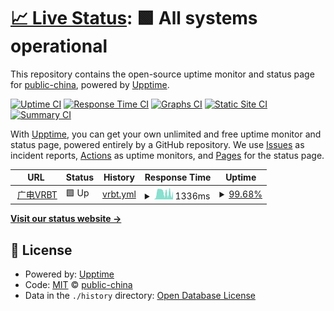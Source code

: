 # [📈 Live Status](https://10099.com.cn): <!--live status--> **🟩 All systems operational**

This repository contains the open-source uptime monitor and status page for [public-china](https://10099.com.cn), powered by [Upptime](https://github.com/upptime/upptime).

[![Uptime CI](https://github.com/public-china/10099-upptime/workflows/Uptime%20CI/badge.svg)](https://github.com/public-china/10099-upptime/actions?query=workflow%3A%22Uptime+CI%22)
[![Response Time CI](https://github.com/public-china/10099-upptime/workflows/Response%20Time%20CI/badge.svg)](https://github.com/public-china/10099-upptime/actions?query=workflow%3A%22Response+Time+CI%22)
[![Graphs CI](https://github.com/public-china/10099-upptime/workflows/Graphs%20CI/badge.svg)](https://github.com/public-china/10099-upptime/actions?query=workflow%3A%22Graphs+CI%22)
[![Static Site CI](https://github.com/public-china/10099-upptime/workflows/Static%20Site%20CI/badge.svg)](https://github.com/public-china/10099-upptime/actions?query=workflow%3A%22Static+Site+CI%22)
[![Summary CI](https://github.com/public-china/10099-upptime/workflows/Summary%20CI/badge.svg)](https://github.com/public-china/10099-upptime/actions?query=workflow%3A%22Summary+CI%22)

With [Upptime](https://upptime.js.org), you can get your own unlimited and free uptime monitor and status page, powered entirely by a GitHub repository. We use [Issues](https://github.com/public-china/10099-upptime/issues) as incident reports, [Actions](https://github.com/public-china/10099-upptime/actions) as uptime monitors, and [Pages](https://10099.com.cn) for the status page.

<!--start: status pages-->
<!-- This summary is generated by Upptime (https://github.com/upptime/upptime) -->
<!-- Do not edit this manually, your changes will be overwritten -->
<!-- prettier-ignore -->
| URL | Status | History | Response Time | Uptime |
| --- | ------ | ------- | ------------- | ------ |
| <img alt="" src="https://icons.duckduckgo.com/ip3/vrbt.10099.com.cn.ico" height="13"> [广电VRBT](https://vrbt.10099.com.cn/#/home) | 🟩 Up | [vrbt.yml](https://github.com/public-china/10099-upptime/commits/HEAD/history/vrbt.yml) | <details><summary><img alt="Response time graph" src="./graphs/vrbt/response-time-week.png" height="20"> 1336ms</summary><br><a href="https://public-china.github.io/10099-upptime/history/vrbt"><img alt="Response time 1652" src="https://img.shields.io/endpoint?url=https%3A%2F%2Fraw.githubusercontent.com%2Fpublic-china%2F10099-upptime%2FHEAD%2Fapi%2Fvrbt%2Fresponse-time.json"></a><br><a href="https://public-china.github.io/10099-upptime/history/vrbt"><img alt="24-hour response time 1535" src="https://img.shields.io/endpoint?url=https%3A%2F%2Fraw.githubusercontent.com%2Fpublic-china%2F10099-upptime%2FHEAD%2Fapi%2Fvrbt%2Fresponse-time-day.json"></a><br><a href="https://public-china.github.io/10099-upptime/history/vrbt"><img alt="7-day response time 1336" src="https://img.shields.io/endpoint?url=https%3A%2F%2Fraw.githubusercontent.com%2Fpublic-china%2F10099-upptime%2FHEAD%2Fapi%2Fvrbt%2Fresponse-time-week.json"></a><br><a href="https://public-china.github.io/10099-upptime/history/vrbt"><img alt="30-day response time 1510" src="https://img.shields.io/endpoint?url=https%3A%2F%2Fraw.githubusercontent.com%2Fpublic-china%2F10099-upptime%2FHEAD%2Fapi%2Fvrbt%2Fresponse-time-month.json"></a><br><a href="https://public-china.github.io/10099-upptime/history/vrbt"><img alt="1-year response time 1653" src="https://img.shields.io/endpoint?url=https%3A%2F%2Fraw.githubusercontent.com%2Fpublic-china%2F10099-upptime%2FHEAD%2Fapi%2Fvrbt%2Fresponse-time-year.json"></a></details> | <details><summary><a href="https://public-china.github.io/10099-upptime/history/vrbt">99.68%</a></summary><a href="https://public-china.github.io/10099-upptime/history/vrbt"><img alt="All-time uptime 99.81%" src="https://img.shields.io/endpoint?url=https%3A%2F%2Fraw.githubusercontent.com%2Fpublic-china%2F10099-upptime%2FHEAD%2Fapi%2Fvrbt%2Fuptime.json"></a><br><a href="https://public-china.github.io/10099-upptime/history/vrbt"><img alt="24-hour uptime 100.00%" src="https://img.shields.io/endpoint?url=https%3A%2F%2Fraw.githubusercontent.com%2Fpublic-china%2F10099-upptime%2FHEAD%2Fapi%2Fvrbt%2Fuptime-day.json"></a><br><a href="https://public-china.github.io/10099-upptime/history/vrbt"><img alt="7-day uptime 99.68%" src="https://img.shields.io/endpoint?url=https%3A%2F%2Fraw.githubusercontent.com%2Fpublic-china%2F10099-upptime%2FHEAD%2Fapi%2Fvrbt%2Fuptime-week.json"></a><br><a href="https://public-china.github.io/10099-upptime/history/vrbt"><img alt="30-day uptime 99.52%" src="https://img.shields.io/endpoint?url=https%3A%2F%2Fraw.githubusercontent.com%2Fpublic-china%2F10099-upptime%2FHEAD%2Fapi%2Fvrbt%2Fuptime-month.json"></a><br><a href="https://public-china.github.io/10099-upptime/history/vrbt"><img alt="1-year uptime 99.87%" src="https://img.shields.io/endpoint?url=https%3A%2F%2Fraw.githubusercontent.com%2Fpublic-china%2F10099-upptime%2FHEAD%2Fapi%2Fvrbt%2Fuptime-year.json"></a></details>

<!--end: status pages-->

[**Visit our status website →**](https://10099.com.cn)

## 📄 License

- Powered by: [Upptime](https://github.com/upptime/upptime)
- Code: [MIT](./LICENSE) © [public-china](https://10099.com.cn)
- Data in the `./history` directory: [Open Database License](https://opendatacommons.org/licenses/odbl/1-0/)
